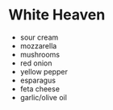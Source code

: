# White Heaven

- sour cream
- mozzarella
- mushrooms
- red onion
- yellow pepper
- esparagus
- feta cheese
- garlic/olive oil
